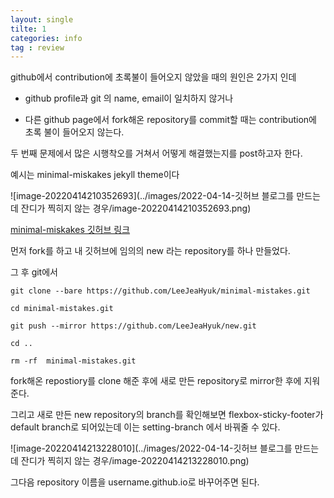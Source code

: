 ```yaml
---
layout: single
tilte: 1
categories: info
tag : review
---
```




github에서 contribution에 초록불이 들어오지 않았을 때의 원인은 2가지 인데

- github profile과 git 의 name, email이 일치하지 않거나 

- 다른 github page에서 fork해온 repository를 commit할 때는 contribution에 초록 불이 들어오지 않는다.

  

두 번째 문제에서 많은 시행착오를 거쳐서 어떻게 해결했는지를 post하고자 한다.

예시는 minimal-miskakes jekyll theme이다

![image-20220414210352693](../images/2022-04-14-깃허브 블로그를 만드는데 잔디가 찍히지 않는 경우/image-20220414210352693.png)

[minimal-miskakes 깃허브 링크](https://github.com/mmistakes/minimal-mistakes)

먼저 fork를 하고 내 깃허브에 임의의 new 라는 repository를 하나 만들었다.

그 후 git에서 

`git clone --bare https://github.com/LeeJeaHyuk/minimal-mistakes.git`

`cd minimal-mistakes.git`

`git push --mirror https://github.com/LeeJeaHyuk/new.git`

`cd ..`  

`rm -rf  minimal-mistakes.git` 

fork해온 repostiory를 clone 해준 후에 새로 만든  repository로 mirror한 후에 지워준다.

그리고 새로 만든 new repository의 branch를 확인해보면 flexbox-sticky-footer가 default branch로 되어있는데 이는 setting-branch 에서 바꿔줄 수 있다.

![image-20220414213228010](../images/2022-04-14-깃허브 블로그를 만드는데 잔디가 찍히지 않는 경우/image-20220414213228010.png)

그다음 repository 이름을 username.github.io로 바꾸어주면 된다. 

